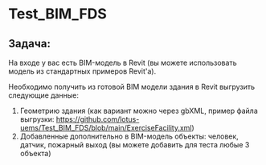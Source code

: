 
# Test_BIM_FDS
Задача:
-------

На входе у вас есть BIM-модель в Revit (вы можете использовать модель из стандартных примеров Revit'а).

Необходимо получить из готовой BIM модели здания в Revit выгрузить следующие данные:
1. Геометрию здания (как вариант можно через gbXML, пример файла выгрузки: https://github.com/lotus-uems/Test_BIM_FDS/blob/main/ExerciseFacility.xml)
2. Добавленные дополнительно в BIM-модель объекты: человек, датчик, пожарный выход (вы можете добавить для теста любые 3 объекта)

